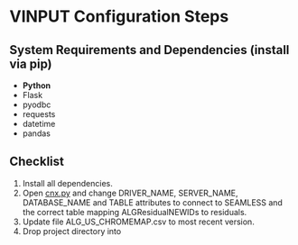 # VINPUT Configuration Steps
## System Requirements and Dependencies (install via pip)
* **Python**
* Flask
* pyodbc
* requests
* datetime
* pandas

## Checklist
1. Install all dependencies.
2. Open [cnx.py](Cnx.py) and change DRIVER_NAME, SERVER_NAME, DATABASE_NAME and TABLE
    attributes to connect to SEAMLESS and the correct table mapping ALGResidualNEWIDs
    to residuals.
3. Update file ALG_US_CHROMEMAP.csv to most recent version.
4. Drop project directory into  
